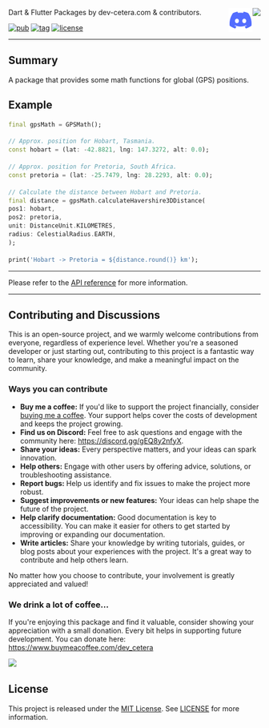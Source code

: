<a href="https://www.buymeacoffee.com/dev_cetera" target="_blank"><img align="right" src="https://cdn.buymeacoffee.com/buttons/default-orange.png" height="48"></a>
<a href="https://discord.gg/gEQ8y2nfyX" target="_blank"><img align="right" src="https://raw.githubusercontent.com/dev-cetera/resources/refs/heads/main/assets/discord_icon/discord_icon.svg" height="48"></a>

Dart & Flutter Packages by dev-cetera.com & contributors.

[![pub](https://img.shields.io/pub/v/df_gps_math.svg)](https://pub.dev/packages/df_gps_math)
[![tag](https://img.shields.io/badge/tag-v0.1.5-purple)](https://github.com/dev-cetera/df_gps_math/tree/v0.1.5)
[![license](https://img.shields.io/badge/license-MIT-blue.svg)](https://raw.githubusercontent.com/dev-cetera/df_gps_math/main/LICENSE)

---

<!-- BEGIN _README_CONTENT -->

## Summary

A package that provides some math functions for global (GPS) positions.

## Example

```dart
final gpsMath = GPSMath();

// Approx. position for Hobart, Tasmania.
const hobart = (lat: -42.8821, lng: 147.3272, alt: 0.0);

// Approx. position for Pretoria, South Africa.
const pretoria = (lat: -25.7479, lng: 28.2293, alt: 0.0);

// Calculate the distance between Hobart and Pretoria.
final distance = gpsMath.calculateHavershire3DDistance(
pos1: hobart,
pos2: pretoria,
unit: DistanceUnit.KILOMETRES,
radius: CelestialRadius.EARTH,
);

print('Hobart -> Pretoria = ${distance.round()} km');
```

<!-- END _README_CONTENT -->

---

Please refer to the [API reference](https://pub.dev/documentation/df_gps_math/) for more information.

---

## Contributing and Discussions

This is an open-source project, and we warmly welcome contributions from everyone, regardless of experience level. Whether you're a seasoned developer or just starting out, contributing to this project is a fantastic way to learn, share your knowledge, and make a meaningful impact on the community.

### Ways you can contribute

- **Buy me a coffee:** If you'd like to support the project financially, consider [buying me a coffee](https://www.buymeacoffee.com/dev_cetera). Your support helps cover the costs of development and keeps the project growing.
- **Find us on Discord:** Feel free to ask questions and engage with the community here: https://discord.gg/gEQ8y2nfyX.
- **Share your ideas:** Every perspective matters, and your ideas can spark innovation.
- **Help others:** Engage with other users by offering advice, solutions, or troubleshooting assistance.
- **Report bugs:** Help us identify and fix issues to make the project more robust.
- **Suggest improvements or new features:** Your ideas can help shape the future of the project.
- **Help clarify documentation:** Good documentation is key to accessibility. You can make it easier for others to get started by improving or expanding our documentation.
- **Write articles:** Share your knowledge by writing tutorials, guides, or blog posts about your experiences with the project. It's a great way to contribute and help others learn.

No matter how you choose to contribute, your involvement is greatly appreciated and valued!

### We drink a lot of coffee...

If you're enjoying this package and find it valuable, consider showing your appreciation with a small donation. Every bit helps in supporting future development. You can donate here: https://www.buymeacoffee.com/dev_cetera

<a href="https://www.buymeacoffee.com/dev_cetera" target="_blank"><img src="https://cdn.buymeacoffee.com/buttons/default-orange.png" height="40"></a>

## License

This project is released under the [MIT License](https://raw.githubusercontent.com/dev-cetera/df_gps_math/main/LICENSE). See [LICENSE](https://raw.githubusercontent.com/dev-cetera/df_gps_math/main/LICENSE) for more information.

